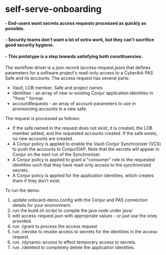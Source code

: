 # self-serve-onboarding

#### - End-users want secrets access requests processed as quickly as possible.

#### - Security teams don't want a lot of extra work, but they can't sacrifice good security hygiene.

#### - This prototype is a step towards satisfying both constituencies. 

The workflow driver is a json record (access-request.json) that defines parameters for a software project's read-only access to a CyberArk PAS Safe and its accounts. The access request has several parts:
 - Vault, LOB member, Safe and project names
 - identities - an array of new or existing Conjur application identities in "!host <name>" format.
 - accountRequests - an array of account parameters to use in provisioning accounts in a new safe.

The request is processed as follows:
 - If the safe named in the request does not exist, it is created, the LOB member added, and the requested accounts created. If the safe exists, no new accounts are created.
 - A Conjur policy is applied to enable the Vault-Conjur Synchronizer (VCS) to push the accounts to Conjur/DAP. Note that the secrets will appear in Conjur on the next run of the Synchronizer.
 - A Conjur policy is applied to grant a "consumer" role to the requested identities such that they have read-only access to the synchronized secrets.
 - A Conjur policy is applied for the application identities, which creates them if they don't exist.


To run the demo:
 1) update onboard-demo.config with the Conjur and PAS connection details for your environment.
 2) run the build.sh script to compile the java code under java/
 3) edit access-request.json with appropriate values - or just use the ones provided.
 4) run ./grant to process the access request
 5) run ./revoke to revoke access to secrets for the identities in the access request.
 6) run ./dynamic-access to effect temporary access to secrets.
 7) run ./deleteid to completely delete the application identities.

